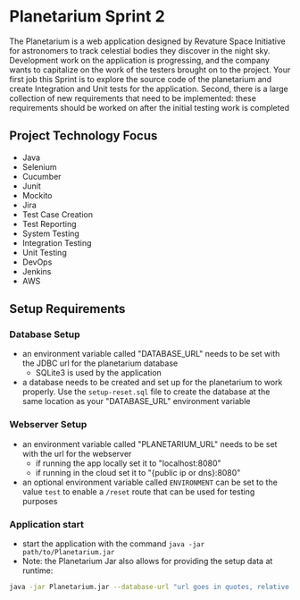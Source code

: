# Planetarium Sprint 2
The Planetarium is a web application designed by Revature Space Initiative for astronomers to track celestial bodies they discover in the night sky. Development work on the application is progressing, and the company wants to capitalize on the work of the testers brought on to the project. Your first job this Sprint is to explore the source code of the planetarium and create Integration and Unit tests for the application. Second, there is a large collection of new requirements that need to be implemented: these requirements should be worked on after the initial testing work is completed

## Project Technology Focus
- Java
- Selenium
- Cucumber
- Junit
- Mockito
- Jira
- Test Case Creation
- Test Reporting
- System Testing
- Integration Testing
- Unit Testing
- DevOps
- Jenkins
- AWS

## Setup Requirements

### Database Setup
- an environment variable called "DATABASE_URL" needs to be set with the JDBC url for the planetarium database
    - SQLite3 is used by the application
- a database needs to be created and set up for the planetarium to work properly. Use the ```setup-reset.sql``` file to create the database at the same location as your "DATABASE_URL" environment variable

### Webserver Setup
- an environment variable called "PLANETARIUM_URL" needs to be set with the url for the webserver
    - if running the app locally set it to "localhost:8080"
    - if running in the cloud set it to "{public ip or dns}:8080"
- an optional environment variable called `ENVIRONMENT` can be set to the value `test` to enable a `/reset` route that can be used for testing purposes

### Application start
- start the application with the command `java -jar path/to/Planetarium.jar`
- Note: the Planetarium Jar also allows for providing the setup data at runtime:
```bash
java -jar Planetarium.jar --database-url "url goes in quotes, relative to cwd" --planetarium-url localhost:8080 --environment test
```
